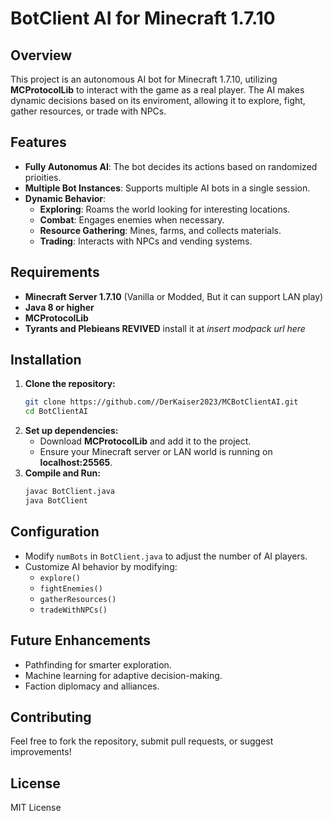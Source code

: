 # BotClient AI for Minecraft 1.7.10

## Overview
This project is an autonomous AI bot for Minecraft 1.7.10, utilizing **MCProtocolLib** to interact with the game as a real player. The AI makes dynamic decisions based on its enviroment, allowing it to explore, fight, gather resources, or trade with NPCs.

## Features
- **Fully Autonomus AI**: The bot decides its actions based on randomized prioities.
- **Multiple Bot Instances**: Supports multiple AI bots in a single session.
- **Dynamic Behavior**:
  - **Exploring**: Roams the world looking for interesting locations.
  - **Combat**: Engages enemies when necessary.
  - **Resource Gathering**: Mines, farms, and collects materials.
  - **Trading**: Interacts with NPCs and vending systems.

## Requirements
- **Minecraft Server 1.7.10** (Vanilla or Modded, But it can support LAN play)
- **Java 8 or higher**
- **MCProtocolLib**
- **Tyrants and Plebieans REVIVED** install it at *insert modpack url here*

## Installation
1. **Clone the repository:**
    ```sh
    git clone https://github.com//DerKaiser2023/MCBotClientAI.git
    cd BotClientAI
    ```
2. **Set up dependencies:**
   - Download **MCProtocolLib** and add it to the project.
   - Ensure your Minecraft server or LAN world is running on **localhost:25565**.
3. **Compile and Run:**
   ```sh
   javac BotClient.java
   java BotClient
   ```

## Configuration
- Modify `numBots` in `BotClient.java` to adjust the number of AI players.
- Customize AI behavior by modifying:
  - `explore()`
  - `fightEnemies()`
  - `gatherResources()`
  - `tradeWithNPCs()`

## Future Enhancements
- Pathfinding for smarter exploration.
- Machine learning for adaptive decision-making.
- Faction diplomacy and alliances.

## Contributing
Feel free to fork the repository, submit pull requests, or suggest improvements!

## License
MIT License
